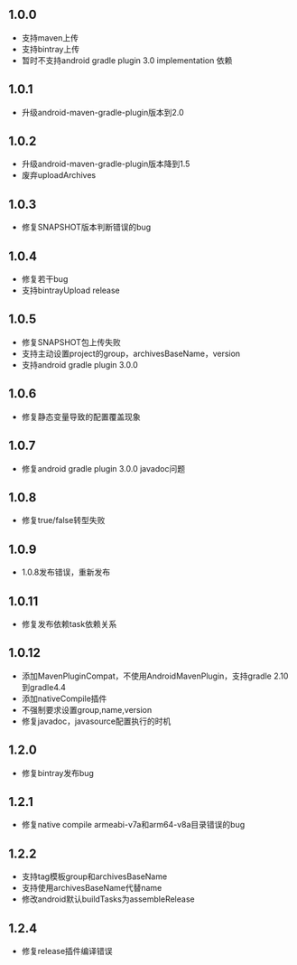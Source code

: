 1.0.0
---------------
 
  - 支持maven上传
  - 支持bintray上传
  - 暂时不支持android gradle plugin 3.0 implementation 依赖
  
1.0.1
---------------
 
  - 升级android-maven-gradle-plugin版本到2.0

1.0.2
---------------
 
  - 升级android-maven-gradle-plugin版本降到1.5
  - 废弃uploadArchives
  
1.0.3
---------------
 
  - 修复SNAPSHOT版本判断错误的bug
  
1.0.4
---------------
 
  - 修复若干bug
  - 支持bintrayUpload release
 
1.0.5
---------------
 
  - 修复SNAPSHOT包上传失败
  - 支持主动设置project的group，archivesBaseName，version
  - 支持android gradle plugin 3.0.0
  
1.0.6
---------------
 
  - 修复静态变量导致的配置覆盖现象
  
1.0.7
---------------
 
  - 修复android gradle plugin 3.0.0 javadoc问题
  
1.0.8
---------------
 
  - 修复true/false转型失败
  
1.0.9
---------------
 
  - 1.0.8发布错误，重新发布
  
1.0.11
---------------
 
  - 修复发布依赖task依赖关系
  
1.0.12
---------------
 
  - 添加MavenPluginCompat，不使用AndroidMavenPlugin，支持gradle 2.10到gradle4.4
  - 添加nativeCompile插件
  - 不强制要求设置group,name,version
  - 修复javadoc，javasource配置执行的时机
  
1.2.0
---------------
 
  - 修复bintray发布bug

  
1.2.1
---------------
 
  - 修复native compile armeabi-v7a和arm64-v8a目录错误的bug
  
  
1.2.2
---------------
 
  - 支持tag模板group和archivesBaseName
  - 支持使用archivesBaseName代替name
  - 修改android默认buildTasks为assembleRelease
  
  
1.2.4
---------------
  - 修复release插件编译错误